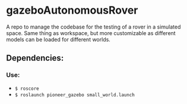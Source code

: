 # gazeboAutonomousRover
A repo to manage the codebase for the testing of a rover in a simulated space. Same thing as workspace, but more customizable as different models can be loaded for different worlds.
## Dependencies: 

### Use:
* `$ roscore`
* `$ roslaunch pioneer_gazebo small_world.launch`

